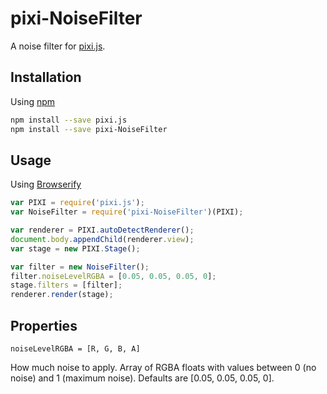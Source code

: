 pixi-NoiseFilter
================

A noise filter for [pixi.js](http://www.pixijs.com/).

Installation
------------

Using [npm](http://npmjs.org/)

```bash
npm install --save pixi.js
npm install --save pixi-NoiseFilter
```

Usage
-----

Using [Browserify](http://browserify.org/)

```js
var PIXI = require('pixi.js');
var NoiseFilter = require('pixi-NoiseFilter')(PIXI);

var renderer = PIXI.autoDetectRenderer();
document.body.appendChild(renderer.view);
var stage = new PIXI.Stage();

var filter = new NoiseFilter();
filter.noiseLevelRGBA = [0.05, 0.05, 0.05, 0];
stage.filters = [filter];
renderer.render(stage);
```

Properties
----------

`noiseLevelRGBA = [R, G, B, A]`

How much noise to apply. Array of RGBA floats with values between 0 (no noise) and 1 (maximum noise). Defaults are [0.05, 0.05, 0.05, 0].